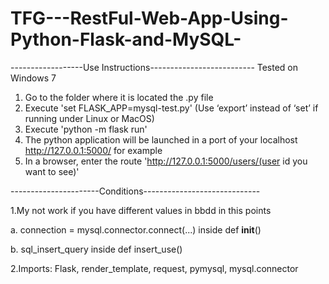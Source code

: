 # TFG---RestFul-Web-App-Using-Python-Flask-and-MySQL-
------------------Use Instructions--------------------------
Tested on Windows 7
1. Go to the folder where it is located the .py file
2. Execute 'set FLASK_APP=mysql-test.py' (Use ‘export’ instead of ‘set’ if running under Linux or MacOS)
3. Execute 'python -m flask run'
4. The python application will be launched in a port of your localhost http://127.0.0.1:5000/ for example
5. In a browser, enter the route 'http://127.0.0.1:5000/users/(user id you want to see)'



----------------------Conditions-----------------------------

1.My not work if you have different values in bbdd in this points

  a. connection = mysql.connector.connect(...) inside def __init__()
  
  b. sql_insert_query inside def insert_use()
  
2.Imports: Flask, render_template, request, pymysql, mysql.connector
